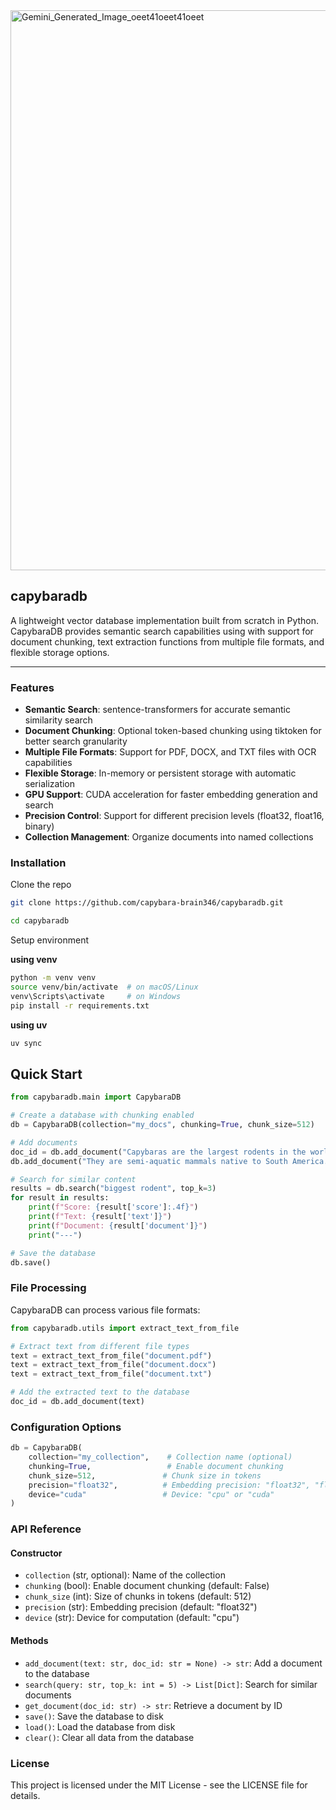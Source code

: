 <img width="1152" height="896" alt="Gemini_Generated_Image_oeet41oeet41oeet" src="https://github.com/user-attachments/assets/f47de56c-1003-40fd-8f5a-212e50259f44" />

## capybaradb


A lightweight vector database implementation built from scratch in Python. CapybaraDB provides semantic search capabilities using with support for document chunking, text extraction functions from multiple file formats, and flexible storage options.

---

### Features

- **Semantic Search**: sentence-transformers for accurate semantic similarity search
- **Document Chunking**: Optional token-based chunking using tiktoken for better search granularity
- **Multiple File Formats**: Support for PDF, DOCX, and TXT files with OCR capabilities
- **Flexible Storage**: In-memory or persistent storage with automatic serialization
- **GPU Support**: CUDA acceleration for faster embedding generation and search
- **Precision Control**: Support for different precision levels (float32, float16, binary)
- **Collection Management**: Organize documents into named collections

### Installation

Clone the repo
```bash
git clone https://github.com/capybara-brain346/capybaradb.git
```
```bash
cd capybaradb
```
Setup environment

**using venv**
```bash
python -m venv venv
source venv/bin/activate  # on macOS/Linux
venv\Scripts\activate     # on Windows
pip install -r requirements.txt
```

**using uv**
```bash
uv sync
```

## Quick Start

```python
from capybaradb.main import CapybaraDB

# Create a database with chunking enabled
db = CapybaraDB(collection="my_docs", chunking=True, chunk_size=512)

# Add documents
doc_id = db.add_document("Capybaras are the largest rodents in the world.")
db.add_document("They are semi-aquatic mammals native to South America.")

# Search for similar content
results = db.search("biggest rodent", top_k=3)
for result in results:
    print(f"Score: {result['score']:.4f}")
    print(f"Text: {result['text']}")
    print(f"Document: {result['document']}")
    print("---")

# Save the database
db.save()
```

### File Processing

CapybaraDB can process various file formats:

```python
from capybaradb.utils import extract_text_from_file

# Extract text from different file types
text = extract_text_from_file("document.pdf")
text = extract_text_from_file("document.docx")
text = extract_text_from_file("document.txt")

# Add the extracted text to the database
doc_id = db.add_document(text)
```

### Configuration Options

```python
db = CapybaraDB(
    collection="my_collection",    # Collection name (optional)
    chunking=True,                 # Enable document chunking
    chunk_size=512,               # Chunk size in tokens
    precision="float32",          # Embedding precision: "float32", "float16", "binary"
    device="cuda"                 # Device: "cpu" or "cuda"
)
```

### API Reference

#### Constructor
- `collection` (str, optional): Name of the collection
- `chunking` (bool): Enable document chunking (default: False)
- `chunk_size` (int): Size of chunks in tokens (default: 512)
- `precision` (str): Embedding precision (default: "float32")
- `device` (str): Device for computation (default: "cpu")

#### Methods
- `add_document(text: str, doc_id: str = None) -> str`: Add a document to the database
- `search(query: str, top_k: int = 5) -> List[Dict]`: Search for similar documents
- `get_document(doc_id: str) -> str`: Retrieve a document by ID
- `save()`: Save the database to disk
- `load()`: Load the database from disk
- `clear()`: Clear all data from the database

### License

This project is licensed under the MIT License - see the LICENSE file for details.

